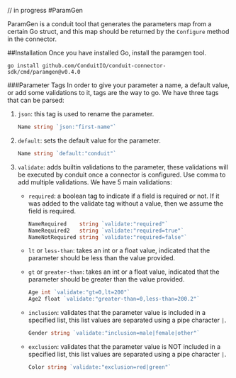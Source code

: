 // in progress
#ParamGen

ParamGen is a conduit tool that generates the parameters map from a certain Go struct, and this map should be returned 
by the `Configure` method in the connector.

##Installation
Once you have installed Go, install the paramgen tool.
````
go install github.com/ConduitIO/conduit-connector-sdk/cmd/paramgen@v0.4.0
````


###Parameter Tags 
In order to give your parameter a name, a default value, or add some validations to it, tags are the way to go.
We have three tags that can be parsed:
1. `json`: this tag is used to rename the parameter.
   ```go
   Name string `json:"first-name"`
   
2. `default`: sets the default value for the parameter.
      ```go
   Name string `default:"conduit"`
3. `validate`: adds builtin validations to the parameter, these validations will be executed by conduit once a connector
   is configured. Use comma to add multiple validations. 
   We have 5 main validations:
    * `required`: a boolean tag to indicate if a field is required or not. If it was added to the validate tag without a
    value, then we assume the field is required.
      ```go
      NameRequired    string `validate:"required"`
      NameRequired2   string `validate:"required=true"`
      NameNotRequired string `validate:"required=false"`
    * `lt` or `less-than`: takes an int or a float value, indicated that the parameter should be less than the value provided.
    * `gt` or `greater-than`: takes an int or a float value, indicated that the parameter should be greater than the value provided.

      ```go
      Age int `validate:"gt=0,lt=200"`
      Age2 float `validate:"greater-than=0,less-than=200.2"`
    * `inclusion`: validates that the parameter value is included in a specified list, this list values are separated
      using a pipe character `|`.
      ```go
      Gender string `validate:"inclusion=male|female|other"`
   * `exclusion`: validates that the parameter value is NOT included in a specified list, this list values are separated
      using a pipe character `|`.
      ```go
      Color string `validate:"exclusion=red|green"`